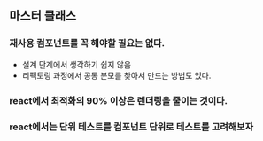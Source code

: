 ## 마스터 클래스

### 재사용 컴포넌트를 꼭 해야할 필요는 없다.

- 설계 단계에서 생각하기 쉽지 않음
- 리팩토링 과정에서 공통 분모를 찾아서 만드는 방법도 있다.

### react에서 최적화의 90% 이상은 렌더링을 줄이는 것이다.

### react에서는 단위 테스트를 컴포넌트 단위로 테스트를 고려해보자
